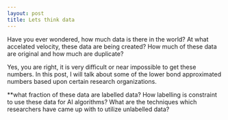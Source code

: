 ```yaml
---
layout: post
title: Lets think data
---
```

Have you ever wondered, how much data is there in the world? At what accelated velocity, these data are being created? How much of these data are original and how much are duplicate?

Yes, you are right, it is very difficult or near impossible to get these numbers. In this post, I will talk about some of the lower bond approximated numbers based upon certain research organizations. 

**what fraction of these data are labelled data? How labelling is constraint to use these data for AI algorithms? What are the techniques which researchers have came up with to utilize unlabelled data? 
